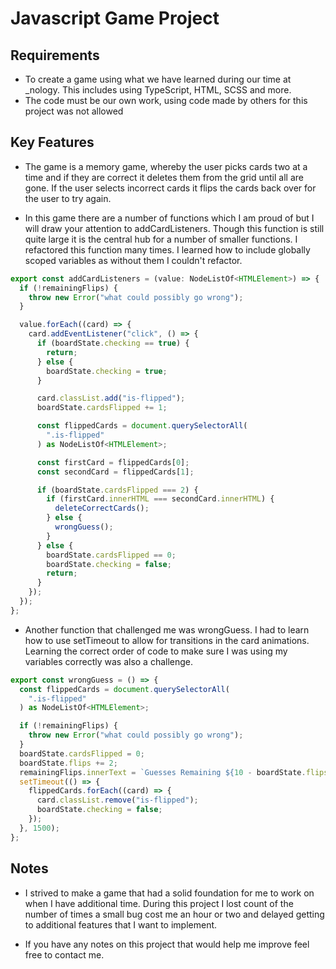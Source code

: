 # Javascript Game Project

## Requirements

- To create a game using what we have learned during our time at \_nology. This includes using TypeScript, HTML, SCSS and more.
- The code must be our own work, using code made by others for this project was not allowed

## Key Features

- The game is a memory game, whereby the user picks cards two at a time and if they are correct it deletes them from the grid until all are gone. If the
  user selects incorrect cards it flips the cards back over for the user to try again.

- In this game there are a number of functions which I am proud of but I will draw your attention to addCardListeners. Though this function is still quite large it is the central hub for a number of smaller functions. I refactored this function many times. I learned how to include globally scoped variables as without them I couldn't refactor.

```typescript
export const addCardListeners = (value: NodeListOf<HTMLElement>) => {
  if (!remainingFlips) {
    throw new Error("what could possibly go wrong");
  }

  value.forEach((card) => {
    card.addEventListener("click", () => {
      if (boardState.checking == true) {
        return;
      } else {
        boardState.checking = true;
      }

      card.classList.add("is-flipped");
      boardState.cardsFlipped += 1;

      const flippedCards = document.querySelectorAll(
        ".is-flipped"
      ) as NodeListOf<HTMLElement>;

      const firstCard = flippedCards[0];
      const secondCard = flippedCards[1];

      if (boardState.cardsFlipped === 2) {
        if (firstCard.innerHTML === secondCard.innerHTML) {
          deleteCorrectCards();
        } else {
          wrongGuess();
        }
      } else {
        boardState.cardsFlipped == 0;
        boardState.checking = false;
        return;
      }
    });
  });
};
```

- Another function that challenged me was wrongGuess. I had to learn how to use setTimeout to allow for transitions in the card animations. Learning the correct order of code to make sure I was using my variables correctly was also a challenge.

```typescript
export const wrongGuess = () => {
  const flippedCards = document.querySelectorAll(
    ".is-flipped"
  ) as NodeListOf<HTMLElement>;

  if (!remainingFlips) {
    throw new Error("what could possibly go wrong");
  }
  boardState.cardsFlipped = 0;
  boardState.flips += 2;
  remainingFlips.innerText = `Guesses Remaining ${10 - boardState.flips / 2}`;
  setTimeout(() => {
    flippedCards.forEach((card) => {
      card.classList.remove("is-flipped");
      boardState.checking = false;
    });
  }, 1500);
};
```

## Notes

- I strived to make a game that had a solid foundation for me to work on when I have additional time. During this project I lost count of the number of times a small bug cost me an hour or two and delayed getting to additional features that I want to implement.

- If you have any notes on this project that would help me improve feel free to contact me.
